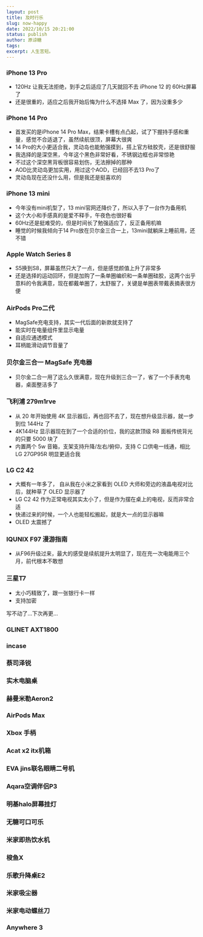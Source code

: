 ```yaml
---
layout: post
title: 及时行乐
slug: now-happy
date: 2022/10/15 20:21:00
status: publish
author: 原谅糖
tags: 
excerpt: 人生苦短。
---
```


### iPhone 13 Pro

- 120Hz 让我无法拒绝，到手之后适应了几天就回不去 iPhone 12 的 60Hz屏幕了
- 还是很重的，适应之后我开始后悔为什么不选择 Max 了，因为没重多少

### iPhone 14 Pro

- 首发买的是iPhone 14 Pro Max，结果卡槽有点凸起，试了下握持手感和重量，感觉不合适退了，虽然续航很顶，屏幕大很爽
- 14 Pro的大小更适合我，灵动岛也能勉强摸到，搭上官方硅胶壳，还是很舒服
- 我选择的是深空黑，今年这个黑色非常好看，不锈钢边框也非常惊艳
- 不过这个深空黑背板很容易划伤，无法擦掉的那种
- AOD比灵动岛更加实用，用过这个AOD，已经回不去13 Pro了
- 灵动岛现在还没什么用，但是我还是挺喜欢的

### iPhone 13 mini

- 今年没有mini机型了，13 mini官网还降价了，所以入手了一台作为备用机
- 这个大小和手感真的是爱不释手，午夜色也很好看
- 60Hz还是挺难受的，但是时间长了勉强适应了，反正备用机嘛
- 睡觉的时候我倾向于14 Pro放在贝尔金三合一上，13mini就躺床上睡前用，还不错

### Apple Watch Series 8

- S5换到S8，屏幕虽然只大了一点，但是感觉颜值上升了非常多
- 还是选择的运动回环，但是加购了一条单圈编织和一条单圈硅胶，这两个出乎意料的令我满意，现在都戴单圈了，太舒服了，关键是单圈表带戴表摘表很方便

### AirPods Pro二代

- MagSafe充电支持，其实一代后面的新款就支持了
- 能实时在电量组件里显示电量
- 自适应通透模式
- 耳柄能滑动调节音量了


### 贝尔金三合一 MagSafe 充电器

- 贝尔金二合一用了这么久很满意，现在升级到三合一了，省了一个手表充电器，桌面整洁多了

### 飞利浦 279m1rve

- 从 20 年开始使用 4K 显示器后，再也回不去了，现在想升级显示器，就一步到位 144Hz 了
- 4K144Hz 显示器现在到了一个合适的价位，我的这款顶级 R8 面板传统背光的只要 5000 块了
- 内置两个 5w 音箱，支架支持升降/左右/俯仰，支持 C 口供电一线通，相比 LG 27GP95R 明显更适合我

### LG C2 42

- 大概有一年多了， 自从我在小米之家看到 OLED 大师和旁边的液晶电视对比后，就种草了 OLED 显示器了
- LG C2 42 作为正常电视其实太小了，但是作为摆在桌上的电视，反而非常合适
- 快递过来的时候，一个人也能轻松搬起，就是大一点的显示器嘛
- OLED 太震撼了

### IQUNIX F97 漫游指南

- 从F96升级过来，最大的感受是续航提升太明显了，现在充一次电能用三个月，前代根本不敢想

### 三星T7

- 太小巧精致了，跟一张银行卡一样
- 支持加密





写不动了...下次再更...

### GLINET AXT1800

### incase

### 蔡司泽锐

### 实木电脑桌

### 赫曼米勒Aeron2

### AirPods Max

### Xbox 手柄

### Acat x2 itx机箱

### EVA jins联名眼睛二号机

### Aqara空调伴侣P3

### 明基halo屏幕挂灯

### 无糖可口可乐

### 米家即热饮水机

### 梭鱼X

### 乐歌升降桌E2

### 米家吸尘器

### 米家电动螺丝刀

### Anywhere 3
